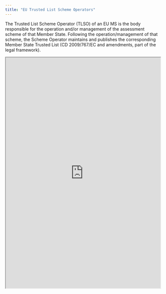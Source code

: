 ```yaml
---
title: "EU Trusted List Scheme Operators"
---
```


The Trusted List Scheme Operator (TLSO) of an EU MS is the body responsible for the operation and/or management of the assessment scheme of that Member State.
Following the operation/management of that scheme, the Scheme Operator maintains and publishes the corresponding Member State Trusted List (CD 2009/767/EC and amendments, part of the legal framework).

<iframe height="750" width="100%" src="https://ewelton.github.io/ktest/wiki.html#EU%20Trusted%20List%20Scheme%20Operators"></iframe>
